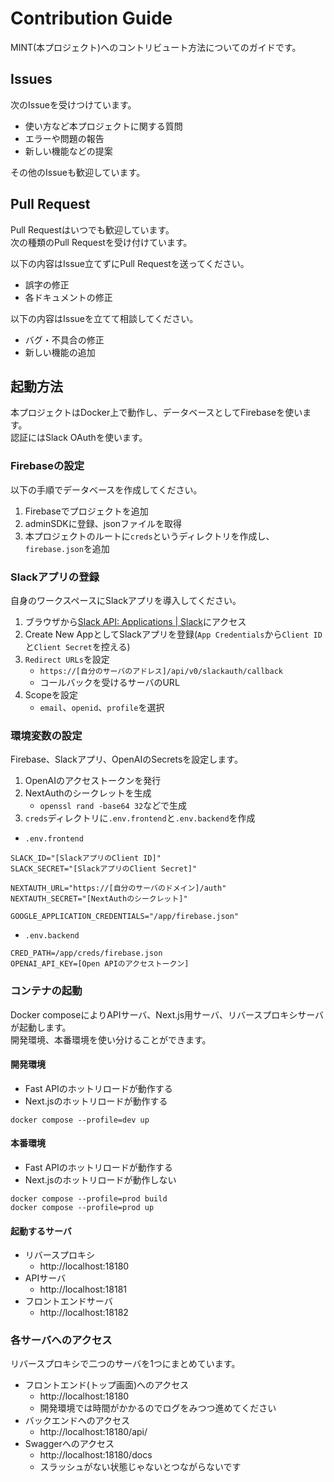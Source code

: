 # Contribution Guide

MINT(本プロジェクト)へのコントリビュート方法についてのガイドです。

## Issues
次のIssueを受けつけています。

- 使い方など本プロジェクトに関する質問
- エラーや問題の報告
- 新しい機能などの提案

その他のIssueも歓迎しています。

## Pull Request
Pull Requestはいつでも歓迎しています。  
次の種類のPull Requestを受け付けています。

以下の内容はIssue立てずにPull Requestを送ってください。
- 誤字の修正
- 各ドキュメントの修正

以下の内容はIssueを立てて相談してください。
- バグ・不具合の修正
- 新しい機能の追加

## 起動方法
本プロジェクトはDocker上で動作し、データベースとしてFirebaseを使います。  
認証にはSlack OAuthを使います。

### Firebaseの設定
以下の手順でデータベースを作成してください。

1. Firebaseでプロジェクトを追加
2. adminSDKに登録、jsonファイルを取得
3. 本プロジェクトのルートに`creds`というディレクトリを作成し、`firebase.json`を追加

### Slackアプリの登録
自身のワークスペースにSlackアプリを導入してください。  

1. ブラウザから[Slack API: Applications | Slack](https://api.slack.com/apps)にアクセス
2. Create New AppとしてSlackアプリを登録(`App Credentials`から`Client ID`と`Client Secret`を控える)
3. `Redirect URLs`を設定
   - `https://[自分のサーバのアドレス]/api/v0/slackauth/callback`
   - コールバックを受けるサーバのURL
4. Scopeを設定
   -  `email`、`openid`、`profile`を選択

### 環境変数の設定
Firebase、Slackアプリ、OpenAIのSecretsを設定します。

1.  OpenAIのアクセストークンを発行
2. NextAuthのシークレットを生成
   - `openssl rand -base64 32`などで生成
2. `creds`ディレクトリに`.env.frontend`と`.env.backend`を作成
- `.env.frontend`
```
SLACK_ID="[SlackアプリのClient ID]"
SLACK_SECRET="[SlackアプリのClient Secret]"

NEXTAUTH_URL="https://[自分のサーバのドメイン]/auth"
NEXTAUTH_SECRET="[NextAuthのシークレット]"

GOOGLE_APPLICATION_CREDENTIALS="/app/firebase.json"
```
- `.env.backend`
```
CRED_PATH=/app/creds/firebase.json
OPENAI_API_KEY=[Open APIのアクセストークン]
```

### コンテナの起動
Docker composeによりAPIサーバ、Next.js用サーバ、リバースプロキシサーバが起動します。  
開発環境、本番環境を使い分けることができます。

#### 開発環境
- Fast APIのホットリロードが動作する
- Next.jsのホットリロードが動作する
```
docker compose --profile=dev up
```

#### 本番環境
- Fast APIのホットリロードが動作する
- Next.jsのホットリロードが動作しない
```
docker compose --profile=prod build
docker compose --profile=prod up
```

#### 起動するサーバ
- リバースプロキシ
  - http://localhost:18180
- APIサーバ
  - http://localhost:18181
- フロントエンドサーバ
  - http://localhost:18182

### 各サーバへのアクセス

リバースプロキシで二つのサーバを1つにまとめています。  

- フロントエンド(トップ画面)へのアクセス
  - http://localhost:18180
  - 開発環境では時間がかかるのでログをみつつ進めてください
- バックエンドへのアクセス
  - http://localhost:18180/api/
- Swaggerへのアクセス
  - http://localhost:18180/docs
  - スラッシュがない状態じゃないとつながらないです
